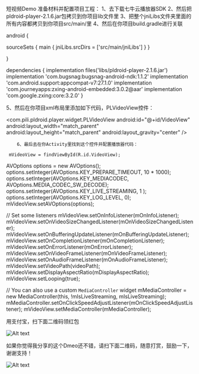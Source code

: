 短视频Demo 准备材料并配置项目工程： 1、去下载七牛云播放器SDK 
2、然后把pldroid-player-2.1.6.jar包拷贝到你项目lib文件里 
3、把整个jniLibs文件夹里面的所有内容都拷贝到你项目src/main/里 
4、然后在你项目build.gradle进行关联

android {

sourceSets { main { jniLibs.srcDirs = ['src/main/jniLibs'] } }

}

dependencies { implementation files('libs/pldroid-player-2.1.6.jar') 
implementation 'com.bugsnag:bugsnag-android-ndk:1.1.2' 
implementation 'com.android.support:appcompat-v7:27.1.0' 
implementation 'com.journeyapps:zxing-android-embedded:3.0.2@aar' 
implementation 'com.google.zxing:core:3.2.0' }

5、然后在你项目xml布局里添加如下代码，PLVideoView控件：

 <com.pili.pldroid.player.widget.PLVideoView
        android:id="@+id/VideoView"
        android:layout_width="match_parent"
        android:layout_height="match_parent"
        android:layout_gravity="center" />
        
        6、最后去在你Activity里找到这个控件并配置播放器代码：

     mVideoView = findViewById(R.id.VideoView);

AVOptions options = new AVOptions();
options.setInteger(AVOptions.KEY_PREPARE_TIMEOUT, 10 * 1000);
options.setInteger(AVOptions.KEY_MEDIACODEC, AVOptions.MEDIA_CODEC_SW_DECODE);
options.setInteger(AVOptions.KEY_LIVE_STREAMING, 1 );
options.setInteger(AVOptions.KEY_LOG_LEVEL, 0);
mVideoView.setAVOptions(options);

// Set some listeners
mVideoView.setOnInfoListener(mOnInfoListener);
mVideoView.setOnVideoSizeChangedListener(mOnVideoSizeChangedListener);
mVideoView.setOnBufferingUpdateListener(mOnBufferingUpdateListener);
mVideoView.setOnCompletionListener(mOnCompletionListener);
mVideoView.setOnErrorListener(mOnErrorListener);
mVideoView.setOnVideoFrameListener(mOnVideoFrameListener);
mVideoView.setOnAudioFrameListener(mOnAudioFrameListener);
mVideoView.setVideoPath(videoPath);
mVideoView.setDisplayAspectRatio(mDisplayAspectRatio);
mVideoView.setLooping(true);

// You can also use a custom `MediaController` widget
mMediaController = new MediaController(this, !mIsLiveStreaming, mIsLiveStreaming);
mMediaController.setOnClickSpeedAdjustListener(mOnClickSpeedAdjustListener);
mVideoView.setMediaController(mMediaController);

用支付宝，扫下面二维码领红包

![Alt text](https://github.com/Visen123/MyShortVideo/master/Screensshots/hb01.png)

如果你觉得我分享的这个Dmeo还不错，请扫下面二维码，随意打赏，鼓励一下，谢谢支持！

![Alt text](https://github.com/Visen123/MyShortVideo/master/Screenshots/hb02.png)
